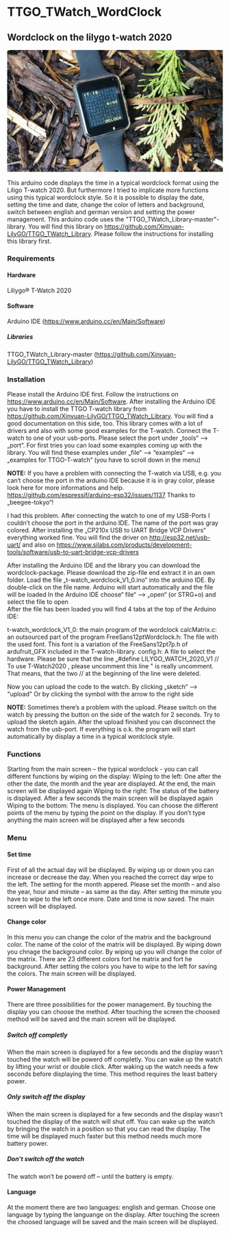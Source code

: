 # TTGO_TWatch_WordClock
## Wordclock on the lilygo t-watch 2020

![alt tag](https://github.com/Adosis/TTGO_TWatch_WordClock/blob/main/Pictures/t-watch_wordclock_demo_time_eng.jpg)

This arduino code displays the time in a typical wordclock format using the Liligo T-watch 2020.
But furthermore I tried to implicate more functions using this typical wordclock style. So it is possible to display the date, setting the time and date, change the color of letters and background, switch between english and german version and setting the power management.
This arduino code uses the "TTGO_TWatch_Library-master"-library. 
You will find this library on https://github.com/Xinyuan-LilyGO/TTGO_TWatch_Library. Please follow the instructions for installing this library first.

### Requirements

#### Hardware
Liliygo® T-Watch 2020 

#### Software
Arduino IDE (https://www.arduino.cc/en/Main/Software)
##### Libraries
TTGO_TWatch_Library-master  (https://github.com/Xinyuan-LilyGO/TTGO_TWatch_Library)

### Installation
Please install the Arduino IDE first. Follow the instructions on https://www.arduino.cc/en/Main/Software.
After installing the Arduino IDE you have to install the TTGO T-watch library from https://github.com/Xinyuan-LilyGO/TTGO_TWatch_Library. You will find a good documentation on this side, too. This library comes with a lot of drivers and also with some good examples for the T-watch.
Connect the T-watch to one of your usb-ports. Please select the port under „tools“ --> „port“. 
For first tries you can load some examples coming up with the library. 
You will find these examples under „file“  --> “examples“ --> „examples for TTGO-T-watch“ (you have to scroll down in the menu)

**NOTE:**
If you have a problem with connecting the T-watch via USB, e.g. you can‘t choose the port in the arduino IDE because it is in gray color, please look here for more informations and help. 
https://github.com/espressif/arduino-esp32/issues/1137 
Thanks to „beegee-tokyo“!

I had this problem. After connecting the watch to one of my USB-Ports I couldn’t choose the port in the arduino IDE. The name of the port was gray colored. After installing the  „CP210x USB to UART Bridge VCP Drivers“ everything worked fine.
You will find the driver on  http://esp32.net/usb-uart/ and also on https://www.silabs.com/products/development-tools/software/usb-to-uart-bridge-vcp-drivers

After installing the Arduino IDE and the library you can download the wordclock-package. Please download the zip-file end extract it in an own folder. Load the file „t-watch_wordclock_V1_0.ino“ into the arduino IDE.
By double-click on the file name. Arduino will start automatically and the file will be loaded
In the Arduino IDE choose“ file“ --> „open“ (or STRG+o) and select the file to open    
After the file has been loaded you will find 4 tabs at the top of the Arduino IDE:

t-watch_wordclock_V1_0:	    the main program of the wordclock
calcMatrix.c:			          an outsourced part of the program
FreeSans12ptWordclock.h:	  The file with the used font. This font is a variation of the FreeSans12pt7p.h of ardufruit_GFX included in the T-watch-library.
config.h:	                  A file to select the hardware. 
                            Please be sure that the line 
                            „#define LILYGO_WATCH_2020_V1    // To use T-Watch2020 , please uncomment this line "
                            is really uncomment. That means, that the two // at the beginning of the line were deleted. 

Now you can upload the code to the watch.
By clicking „sketch“ --> "upload"
Or by clicking the symbol with the arrow to the right side

**NOTE:**
Sometimes there’s a problem with the upload. Please switch on the watch by pressing the button on the side of the watch for 2 seconds. Try to upload the sketch again.
After the upload finished you can disconnect the watch from the usb-port. If everything is o.k. the program will start automatically by display a time in a typical wordclock style.

### Functions
Starting from the main screen – the typical wordclock - you can call different functions by wiping on the display:
Wiping to the left:	One after the other the date, the month and the year are displayed. At the end, the main screen will be displayed again 
Wiping to the right:	The status of the battery is displayed. After a few seconds the main screen will be displayed again
Wiping to the bottom: 	The menu is displayed. You can choose the different points of the menu by typing the point on the display. If you don’t type anything the main screen will be displayed after a few seconds

### Menu

#### Set time
First of all the actual day will be displayed. By wiping up or down you can increase or decrease the day. When you reached the correct day wipe to the left. The setting for the month appered. Please set the month – and also the year, hour and minute – as same as the day.
After setting the minute you have to wipe to the left once more.  Date and time is now saved. The main screen will be displayed.

#### Change color
In this menu you can change the color of the matrix and the background color.
The name of the color of the matrix will be displayed. By wiping down you chnage the background color. By wiping up you will change the color of the matrix. There are 23 different colors fort he matrix and fort he background.
After setting the colors you have to wipe to the left for saving the colors. The main screen will be displayed.
 
#### Power Management
There are three possibilities for the power management. By touching the display you can choose the method. After touching the screen the choosed method will be saved and the main screen will be displayed.
##### Switch off completly 
When the main screen is displayed for a few seconds and the display wasn’t touched the watch will be powerd off completly. You can wake up the watch by lifting your wrist or double click. After waking up the watch needs a few seconds before displaying the time. This method requires the least battery power. 
##### Only switch off the display
When the main screen is displayed for a few seconds and the display wasn’t touched the display of the watch will shut off.  You can wake up the watch by bringing the watch in a position so that you can read the display.  The time will be displayed much faster but this method needs much more battery power.
##### Don’t switch off the watch
The watch won’t be powerd off – until the battery is empty.

#### Language
At the moment there are two languages: english and german. Choose one language by typing the languange on the display. After touching the screen the choosed language will be saved and the main screen will be displayed.








